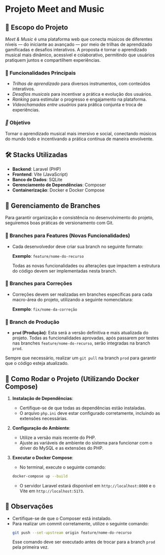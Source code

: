 # Projeto Meet and Music

## 📜 Escopo do Projeto
*Meet & Music* é uma plataforma web que conecta músicos de diferentes níveis — do iniciante ao avançado — por meio de trilhas de aprendizado gamificadas e desafios interativos. A proposta é tornar o aprendizado musical mais dinâmico, acessível e colaborativo, permitindo que usuários pratiquem juntos e compartilhem experiências.

### 🎯 Funcionalidades Principais

- *Trilhas de aprendizado* para diversos instrumentos, com conteúdos interativos.
- *Desafios musicais* para incentivar a prática e evolução dos usuários.
- *Ranking* para estimular o progresso e engajamento na plataforma.
- *Videochamadas entre usuários* para prática conjunta e troca de experiências.

### *🚀* Objetivo

Tornar o aprendizado musical mais imersivo e social, conectando músicos do mundo todo e incentivando a prática contínua de maneira envolvente.

## 🛠️ Stacks Utilizadas
- **Backend**: Laravel (PHP)
- **Frontend**: Vite (JavaScript)
- **Banco de Dados**: SQLite
- **Gerenciamento de Dependências**: Composer
- **Containerização**: Docker e Docker Compose

## 🌿 Gerenciamento de Branches
Para garantir organização e consistência no desenvolvimento do projeto, seguiremos boas práticas de versionamento com Git.

### 🔹 Branches para Features (Novas Funcionalidades)
- Cada desenvolvedor deve criar sua branch no seguinte formato:

  **Exemplo**: `feature/nome-do-recurso`

  Todas as novas funcionalidades ou alterações que impactem a estrutura do código devem ser implementadas nesta branch.

### 🔹 Branches para Correções
- Correções devem ser realizadas em branches específicas para cada macro-área do projeto, utilizando a seguinte nomenclatura:
  
  **Exemplo**: `fix/nome-da-correção`

### 🔹 Branch de Produção
- **`prod` (Produção)**: Esta será a versão definitiva e mais atualizada do projeto. Todas as funcionalidades aprovadas, após passarem por testes nas branches `feature/nome-do-recurso`, serão integradas na branch `prod`.

Sempre que necessário, realizar um `git pull` na branch `prod` para garantir que o código esteja atualizado.

## 🚀 Como Rodar o Projeto (Utilizando Docker Compose)
1. **Instalação de Dependências**:
   - Certifique-se de que todas as dependências estão instaladas.
   - O arquivo `php.ini` deve estar configurado corretamente, incluindo as extensões necessárias.
   
2. **Configuração do Ambiente**:
   - Utilize a versão mais recente do PHP.
   - Ajuste as variáveis de ambiente do sistema para funcionar com o driver do MySQL e as extensões do PHP.
   
3. **Executar o Docker Compose**:
   - No terminal, execute o seguinte comando:
   ```bash
   docker-compose up --build
   ```
   - O servidor Laravel estará disponível em `http://localhost:8000` e o Vite em `http://localhost:5173`.

## 📝 Observações
- Certifique-se de que o Composer está instalado.
- Para realizar um commit corretamente, utilize o seguinte comando:
  ```bash
  git push --set-upstream origin feature/nome-do-recurso
  ```
  Esse comando deve ser executado antes de trocar para a branch `prod` pela primeira vez.
